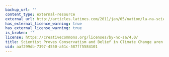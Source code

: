 ```yaml
---
backup_url: ''
content_type: external-resource
external_url: http://articles.latimes.com/2011/jan/05/nation/la-na-scientist-climate-20110105
has_external_licence_warning: true
has_external_license_warning: true
is_broken: ''
license: https://creativecommons.org/licenses/by-nc-sa/4.0/
title: Scientist Proves Conservatism and Belief in Climate Change aren't Incompatible
uid: aaf299db-7397-4550-a51c-587ff5584101
---
```

